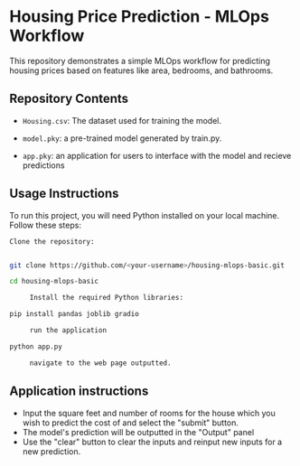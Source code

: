 # Housing Price Prediction - MLOps Workflow

 

This repository demonstrates a simple MLOps workflow for predicting housing prices based on features like area, bedrooms, and bathrooms.

 

## Repository Contents

- `Housing.csv`: The dataset used for training the model.
  
- `model.pky`: a pre-trained model generated by train.py.

-  `app.pky`: an application for users to interface with the model and recieve predictions

 

## Usage Instructions

To run this project, you will need Python installed on your local machine. Follow these steps:

 

    Clone the repository:

   ```bash

   git clone https://github.com/<your-username>/housing-mlops-basic.git

   cd housing-mlops-basic

        Install the required Python libraries:

pip install pandas joblib gradio

        run the application

python app.py

        navigate to the web page outputted.
```

## Application instructions
 - Input the square feet and number of rooms for the house which you wish to predict the cost of and select the "submit" button.
 - The model's prediction will be outputted in the "Output" panel
 - Use the "clear" button to clear the inputs and reinput new inputs for a new prediction.
